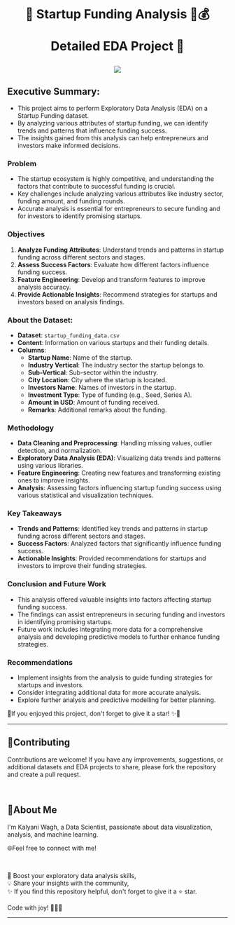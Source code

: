 <h1 align="center">
📍 Startup Funding Analysis  💼💰
  
Detailed EDA Project 🚀
</h1>

<p align="center">
  <img src="https://discovertemplate.com/wp-content/uploads/2021/02/DT_81_Business-start-up-Animated-GIF-Icon-pack.gif">
</p>

## Executive Summary:

- This project aims to perform Exploratory Data Analysis (EDA) on a Startup Funding dataset.
- By analyzing various attributes of startup funding, we can identify trends and patterns that influence funding success.
- The insights gained from this analysis can help entrepreneurs and investors make informed decisions.

### Problem

- The startup ecosystem is highly competitive, and understanding the factors that contribute to successful funding is crucial.
- Key challenges include analyzing various attributes like industry sector, funding amount, and funding rounds.
- Accurate analysis is essential for entrepreneurs to secure funding and for investors to identify promising startups.

### Objectives

1. **Analyze Funding Attributes**: Understand trends and patterns in startup funding across different sectors and stages.
2. **Assess Success Factors**: Evaluate how different factors influence funding success.
3. **Feature Engineering**: Develop and transform features to improve analysis accuracy.
4. **Provide Actionable Insights**: Recommend strategies for startups and investors based on analysis findings.

### About the Dataset:

- **Dataset**: `startup_funding_data.csv`
- **Content**: Information on various startups and their funding details.
- **Columns**:
    - **Startup Name**: Name of the startup.
    - **Industry Vertical**: The industry sector the startup belongs to.
    - **Sub-Vertical**: Sub-sector within the industry.
    - **City Location**: City where the startup is located.
    - **Investors Name**: Names of investors in the startup.
    - **Investment Type**: Type of funding (e.g., Seed, Series A).
    - **Amount in USD**: Amount of funding received.
    - **Remarks**: Additional remarks about the funding.

### Methodology

- **Data Cleaning and Preprocessing**: Handling missing values, outlier detection, and normalization.
- **Exploratory Data Analysis (EDA)**: Visualizing data trends and patterns using various libraries.
- **Feature Engineering**: Creating new features and transforming existing ones to improve insights.
- **Analysis**: Assessing factors influencing startup funding success using various statistical and visualization techniques.

### Key Takeaways

- **Trends and Patterns**: Identified key trends and patterns in startup funding across different sectors and stages.
- **Success Factors**: Analyzed factors that significantly influence funding success.
- **Actionable Insights**: Provided recommendations for startups and investors to improve their funding strategies.

### Conclusion and Future Work

- This analysis offered valuable insights into factors affecting startup funding success.
- The findings can assist entrepreneurs in securing funding and investors in identifying promising startups.
- Future work includes integrating more data for a comprehensive analysis and developing predictive models to further enhance funding strategies.

### Recommendations

- Implement insights from the analysis to guide funding strategies for startups and investors.
- Consider integrating additional data for more accurate analysis.
- Explore further analysis and predictive modelling for better planning.

📍If you enjoyed this project, don't forget to give it a star! ✨🌟

---

## 🤝Contributing

Contributions are welcome! If you have any improvements, suggestions, or additional datasets and EDA projects to share, please fork the repository and create a pull request.

<br>

## 🌱About Me 

I'm Kalyani Wagh, a Data Scientist, passionate about data visualization, analysis, and machine learning. 


🌐Feel free to connect with me!

<br>

🎯 Boost your exploratory data analysis skills,<br>
💡 Share your insights with the community,<br>
✨ If you find this repository helpful, don't forget to give it a ⭐ star.<br>

Code with joy! 👩‍💻✨

---

